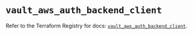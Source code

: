 # `vault_aws_auth_backend_client`

Refer to the Terraform Registry for docs: [`vault_aws_auth_backend_client`](https://registry.terraform.io/providers/hashicorp/vault/4.4.0/docs/resources/aws_auth_backend_client).
